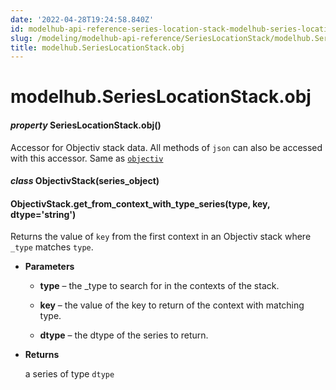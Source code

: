 ```yaml
---
date: '2022-04-28T19:24:58.840Z'
id: modelhub-api-reference-series-location-stack-modelhub-series-location-stack-obj
slug: /modeling/modelhub-api-reference/SeriesLocationStack/modelhub.SeriesLocationStack.obj/
title: modelhub.SeriesLocationStack.obj
---
```


# modelhub.SeriesLocationStack.obj


#### _property_ SeriesLocationStack.obj()
Accessor for Objectiv stack data. All methods of `json` can also be accessed with this
accessor. Same as [`objectiv`](/docs/modeling/modelhub-api-reference/SeriesLocationStack/modelhub.SeriesLocationStack.objectiv/#modelhub.SeriesLocationStack.objectiv)


#### _class_ ObjectivStack(series_object)
<!-- !! processed by numpydoc !! -->

#### ObjectivStack.get_from_context_with_type_series(type, key, dtype='string')
Returns the value of `key` from the first context in an Objectiv stack where `_type` matches `type`.


* **Parameters**

    
    * **type** – the _type to search for in the contexts of the stack.


    * **key** – the value of the key to return of the context with matching type.


    * **dtype** – the dtype of the series to return.



* **Returns**

    a series of type `dtype`


<!-- !! processed by numpydoc !! -->
<!-- !! processed by numpydoc !! -->
